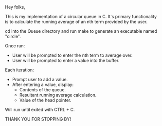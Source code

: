 Hey folks,


This is my implementation of a circular queue in C. It's primary functionality 
is to calculate the running average of an nth term provided by the user.

cd into the Queue directory and run make to generate an executable named "circle".

Once run: 
  - User will be prompted to enter the nth term to average over.
  - User will be prompted to enter a value into the buffer.

Each iteration:
  - Prompt user to add a value.
  - After entering a value, display:
      - Contents of the queue.
      - Resultant running average calculation.
      - Value of the head pointer.

Will run until exited with CTRL + C.


THANK YOU FOR STOPPING BY!

